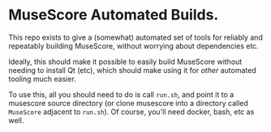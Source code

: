 # MuseScore Automated Builds.

This repo exists to give a (somewhat) automated set of tools for reliably and repeatably building MuseScore, without worrying about dependencies etc. 

Ideally, this should make it possible to easily build MuseScore without needing to install Qt (etc), which should make using it for *other* automated tooling much easier.

To use this, all you should need to do is call `run.sh`, and point it to a musescore source directory (or clone musescore into a directory called `MuseScore` adjacent to `run.sh`). Of course, you'll need docker, bash, etc as well.
